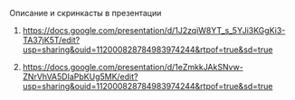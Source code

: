 Описание и скринкасты в презентации

1. https://docs.google.com/presentation/d/1J2zqiW8YT_s_5YJi3KGgKi3-TA37jK5T/edit?usp=sharing&ouid=112000828784983974244&rtpof=true&sd=true

2. https://docs.google.com/presentation/d/1eZmkkJAkSNvw-ZNrVhVA5DIaPbKUg5MK/edit?usp=sharing&ouid=112000828784983974244&rtpof=true&sd=true
